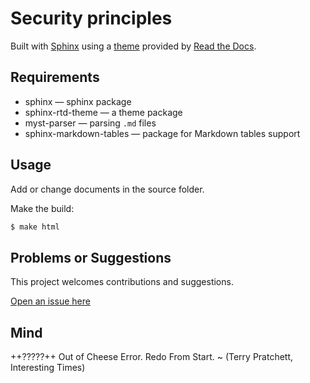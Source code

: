 # Security principles

Built with [Sphinx](https://www.sphinx-doc.org) using a [theme](https://github.com/readthedocs/sphinx_rtd_theme) provided
by [Read the Docs](https://readthedocs.org/).

## Requirements

* sphinx — sphinx package
* sphinx-rtd-theme — a theme package
* myst-parser — parsing `.md` files
* sphinx-markdown-tables — package for Markdown tables support

## Usage

Add or change documents in the source folder.

Make the build:
```bash
$ make html
```

## Problems or Suggestions

This project welcomes contributions and suggestions. 

[Open an issue here](https://github.com/tymyrddin/green-basis/issues)

## Mind

++?????++ Out of Cheese Error. Redo From Start. ~ (Terry Pratchett, Interesting Times)
